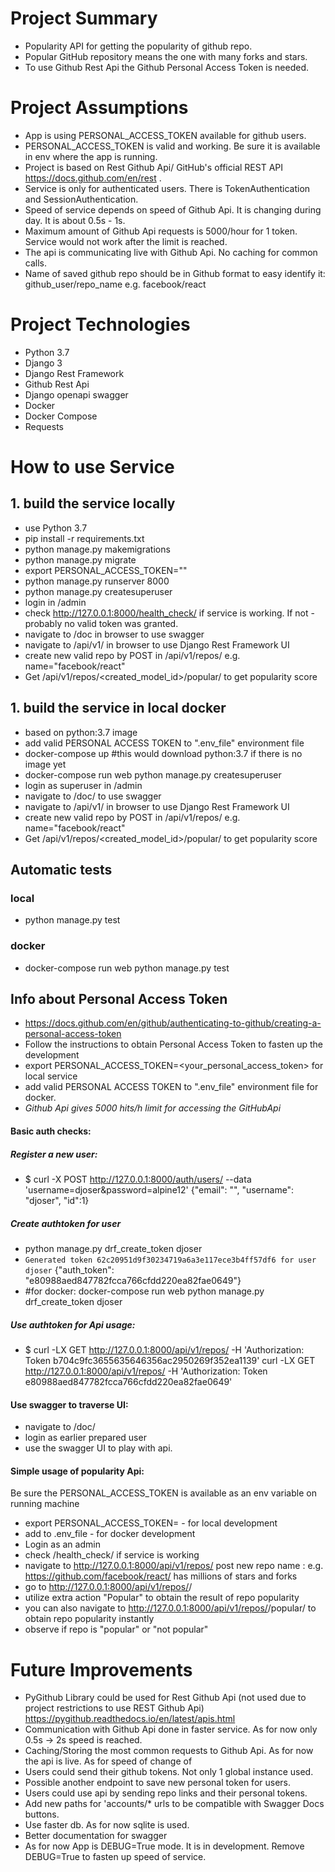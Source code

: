 # Project Summary
+ Popularity API for getting the popularity of github repo.
+ Popular GitHub repository means the one with many forks and stars.
+ To use Github Rest Api the Github Personal Access Token is needed.

# Project Assumptions
+ App is using PERSONAL_ACCESS_TOKEN available for github users.
+ PERSONAL_ACCESS_TOKEN is valid and working. Be sure it is available in env where the app is running.
+ Project is based on Rest Github Api/ GitHub's official REST API https://docs.github.com/en/rest .
+ Service is only for authenticated users. There is TokenAuthentication and SessionAuthentication.
+ Speed of service depends on speed of Github Api. It is changing during day. It is about 0.5s - 1s.
+ Maximum amount of Github Api requests  is 5000/hour for 1 token. Service would not work after the limit is reached.
+ The api is communicating live with Github Api. No caching for common calls.
+ Name of saved github repo should be in Github format to easy identify it: github_user/repo_name e.g. facebook/react

# Project Technologies
+ Python 3.7
+ Django 3
+ Django Rest Framework
+ Github Rest Api
+ Django openapi swagger
+ Docker
+ Docker Compose
+ Requests

# How to use Service

## 1. build the service locally

+ use Python 3.7
+ pip install -r requirements.txt
+ python manage.py makemigrations
+ python manage.py migrate
+ export PERSONAL_ACCESS_TOKEN="<personal access token>"
+ python manage.py runserver 8000
+ python manage.py createsuperuser
+ login in /admin
+ check http://127.0.0.1:8000/health_check/ if service is working. If not - probably no valid token was granted.
+ navigate to /doc in browser to use swagger
+ navigate to /api/v1/ in browser to use Django Rest Framework UI
+ create new valid repo by POST in /api/v1/repos/  e.g. name="facebook/react"
+ Get /api/v1/repos/<created_model_id>/popular/ to get popularity score


## 1. build the service in local docker

+ based on python:3.7 image
+ add valid PERSONAL ACCESS TOKEN to ".env_file" environment file
+ docker-compose up #this would download python:3.7 if there is no image yet
+ docker-compose run web python manage.py createsuperuser
+ login as superuser in /admin
+ navigate to /doc/ to use swagger
+ navigate to /api/v1/ in browser to use Django Rest Framework UI
+ create new valid repo by POST in /api/v1/repos/  e.g. name="facebook/react"
+ Get /api/v1/repos/<created_model_id>/popular/ to get popularity score

## Automatic tests
### local
+ python manage.py test
### docker
+ docker-compose run web python manage.py test


## Info about  Personal Access Token
+ https://docs.github.com/en/github/authenticating-to-github/creating-a-personal-access-token
+ Follow the instructions to obtain Personal Access Token to fasten up the development
+ export PERSONAL_ACCESS_TOKEN=<your_personal_access_token> for local service
+ add valid PERSONAL ACCESS TOKEN to ".env_file" environment file for docker.
+ *Github Api gives 5000 hits/h limit for accessing the GitHubApi*


#### Basic auth checks:
##### Register a new user:
+ $ curl -X POST http://127.0.0.1:8000/auth/users/ --data 'username=djoser&password=alpine12'
{"email": "", "username": "djoser", "id":1}
##### Create authtoken for user
+ python manage.py drf_create_token djoser
+ ```Generated token 62c20951d9f30234719a6a3e117ece3b4ff57df6 for user djoser```
{"auth_token": "e80988aed847782fcca766cfdd220ea82fae0649"}
+ #for docker: docker-compose run web python manage.py drf_create_token djoser

##### Use authtoken for Api usage:
+ $ curl -LX GET http://127.0.0.1:8000/api/v1/repos/ -H 'Authorization: Token b704c9fc3655635646356ac2950269f352ea1139'
curl -LX GET http://127.0.0.1:8000/api/v1/repos/ -H 'Authorization: Token e80988aed847782fcca766cfdd220ea82fae0649'

#### Use swagger to traverse UI:
+ navigate to /doc/
+ login as earlier prepared user
+ use the swagger UI to play with api.

#### Simple usage of popularity Api:
Be sure the PERSONAL_ACCESS_TOKEN is available as an env variable on running machine
+ export PERSONAL_ACCESS_TOKEN=<your token>  - for local development
+ add <your token>  to .env_file             - for docker development
+ Login as an admin
+ check /health_check/ if service is working
+ navigate to http://127.0.0.1:8000/api/v1/repos/ post new repo name :
e.g. https://github.com/facebook/react/ has millions of stars and forks
+ go to http://127.0.0.1:8000/api/v1/repos/<id>/
+ utilize extra action "Popular" to obtain the result of repo popularity
+ you can also navigate to http://127.0.0.1:8000/api/v1/repos/<id>/popular/ to obtain repo popularity instantly
+ observe if repo is "popular" or "not popular"


# Future Improvements
+ PyGithub Library could be used for Rest Github Api (not used due to project restrictions to use REST Github Api)
https://pygithub.readthedocs.io/en/latest/apis.html
+ Communication with Github Api done in faster service. As for now only 0.5s -> 2s speed is reached.
+ Caching/Storing the most common requests to Github Api. As for now the api is live. As for speed of change of
+ Users could send their github tokens. Not only 1 global instance used.
+ Possible another endpoint to save new personal token for users.
+ Users could use api by sending repo links and their personal tokens.
+ Add new paths for 'accounts/* urls to be compatible with Swagger Docs buttons.
+ Use faster db. As for now sqlite is used.
+ Better documentation for swagger
+ As for now App is DEBUG=True mode. It is in development. Remove DEBUG=True to fasten up speed of service.
